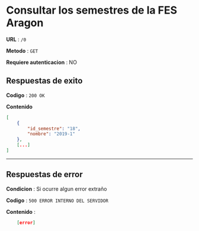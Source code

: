 # Consultar los semestres de la FES Aragon

**URL** : `/0`

**Metodo** : `GET`

**Requiere autenticacion** : NO

## Respuestas de exito

**Codigo** : `200 OK`

**Contenido**

```json
[
    {
        "id_semestre": "18",
        "nombre": "2019-1"
    },
    [...]
]
```

---

## Respuestas de error

**Condicion** : Si ocurre algun error extraño

**Codigo** : `500 ERROR INTERNO DEL SERVIDOR`

**Contenido** :

```json
    [error]
```
